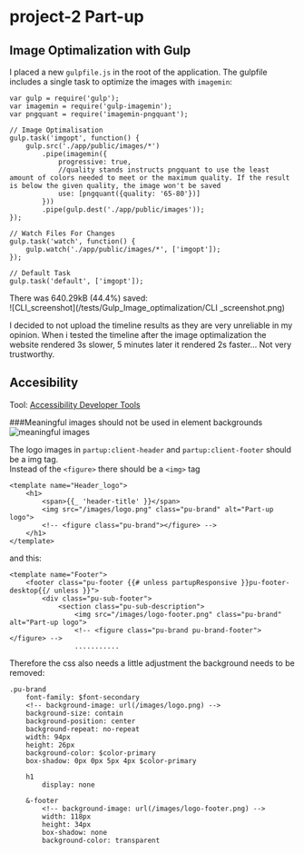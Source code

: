 # project-2 Part-up

## Image Optimalization with Gulp

I placed a new ```gulpfile.js``` in the root of the application. The gulpfile includes a single task to optimize the images with ```imagemin```:

```
var gulp = require('gulp');
var imagemin = require('gulp-imagemin');
var pngquant = require('imagemin-pngquant');

// Image Optimalisation 
gulp.task('imgopt', function() {
	gulp.src('./app/public/images/*')
		.pipe(imagemin({
			progressive: true,
			//quality stands instructs pngquant to use the least amount of colors needed to meet or the maximum quality. If the result is below the given quality, the image won't be saved
			use: [pngquant({quality: '65-80'})]
		}))
		.pipe(gulp.dest('./app/public/images'));
});
 
// Watch Files For Changes
gulp.task('watch', function() {
    gulp.watch('./app/public/images/*', ['imgopt']);
});

// Default Task
gulp.task('default', ['imgopt']);
```

There was 640.29kB (44.4%) saved:  
![CLI_screenshot](/tests/Gulp_Image_optimalization/CLI _screenshot.png)

I decided to not upload the timeline results as they are very unreliable in my opinion. When i tested the timeline after the image optimalization the website rendered 3s slower, 5 minutes later it rendered 2s faster... Not very trustworthy.

## Accesibility

Tool: [Accessibility Developer Tools](https://chrome.google.com/webstore/detail/accessibility-developer-t/fpkknkljclfencbdbgkenhalefipecmb/related)  

###Meaningful images should not be used in element backgrounds
![meaningful images](/tests/ADT_meaningful_img.png)

The logo images in ```partup:client-header``` and ```partup:client-footer``` should be a img tag.  
Instead of the ```<figure>``` there should be a ```<img>``` tag  
```
<template name="Header_logo">
    <h1>
        <span>{{_ 'header-title' }}</span>
        <img src="/images/logo.png" class="pu-brand" alt="Part-up logo">
        <!-- <figure class="pu-brand"></figure> -->
    </h1>
</template>
```
and this:  
```
<template name="Footer">
    <footer class="pu-footer {{# unless partupResponsive }}pu-footer-desktop{{/ unless }}">
        <div class="pu-sub-footer">
            <section class="pu-sub-description">
	            <img src="/images/logo-footer.png" class="pu-brand" alt="Part-up logo">
                <!-- <figure class="pu-brand pu-brand-footer"></figure> -->
				...........
```

Therefore the css also needs a little adjustment the background needs to be removed:   
```
.pu-brand
    font-family: $font-secondary
    <!-- background-image: url(/images/logo.png) -->
    background-size: contain
    background-position: center
    background-repeat: no-repeat
    width: 94px
    height: 26px
    background-color: $color-primary
    box-shadow: 0px 0px 5px 4px $color-primary

    h1
        display: none

    &-footer
        <!-- background-image: url(/images/logo-footer.png) -->
        width: 118px
        height: 34px
        box-shadow: none
        background-color: transparent
```


